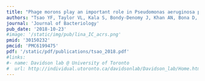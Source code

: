 ```yaml
---
title: "Phage morons play an important role in Pseudomonas aeruginosa phenotypes"
authors: "Tsao YF, Taylor VL, Kala S, Bondy-Denomy J, Khan AN, Bona D, Cattoir V, Lory S, Davidson AR, Maxwell KL"
journal: 'Journal of Bacteriology'
pub_date: '2018-10-23'
#image: '/static/img/pub/lina_IC_acrs.png'
pmid: '30150232'
pmcid: 'PMC6199475'
pdf: '/static/pdf/publications/tsao_2018.pdf'
#links:
#- name: Davidson lab @ University of Toronto
#  url: http://individual.utoronto.ca/davidsonlab/Davidson_lab/Home.html
---
```

